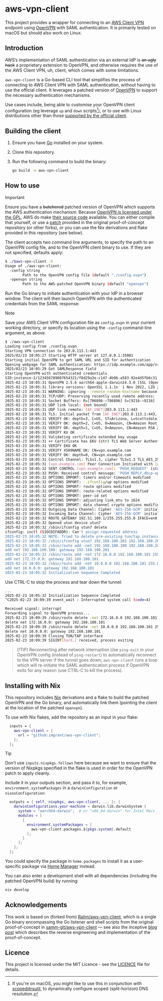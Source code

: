 # aws-vpn-client

This project provides a wrapper for connecting to an [AWS Client VPN](https://aws.amazon.com/vpn/client-vpn/) endpoint using [OpenVPN](https://openvpn.net/community/) with SAML authentication.
It is primarily tested on macOS but should also work on Linux.

## Introduction

AWS’s implementation of SAML authentication via an external IdP is ~~an ugly hack~~ a proprietary extension to OpenVPN, and otherwise requires the use of the AWS Client VPN, uh, client, which comes with some limitations.

`aws-vpn-client` is a Go-based CLI tool that simplifies the process of connecting to AWS Client VPN with SAML authentication, without having to use the official client. It leverages a patched version of [OpenVPN](https://openvpn.net/source-code/) to support the necessary authentication mechanisms.

Use cases include, being able to customise your OpenVPN client configuration (eg leverage `up` and `down` scripts[^scopeddnsutil]), or to use with Linux distributions other than those [supported by the official client](https://docs.aws.amazon.com/vpn/latest/clientvpn-user/client-vpn-connect-linux.html#client-vpn-connect-linux-install).

[^scopeddnsutil]: If you're on macOS, you might like to use this in conjunction with [scopeddnsutil](https://github.com/imgrant/scopeddnsutil), to dynamically configure scoped (split-horizon) DNS resolution.

## Building the client

1. Ensure you have [Go](https://go.dev/) installed on your system.
2. Clone this repository.
3. Run the following command to build the binary:

   ```sh
   go build -o aws-vpn-client
   ```

## How to use

> [!IMPORTANT]
> Ensure you have a ~~butchered~~ patched version of OpenVPN which supports the AWS authentication mechanism. Because [OpenVPN is licensed under the GPL](https://github.com/OpenVPN/openvpn/blob/master/COPYRIGHT.GPL), AWS do make [their source code](https://amazon-source-code-downloads.s3.amazonaws.com/aws/clientvpn/osx-v1.2.5/openvpn-2.4.5-aws-2.tar.gz) available. You can either compile that yourself, or use a [patch](https://github.com/samm-git/aws-vpn-client/blob/master/openvpn-v2.5.1-aws.patch) provided in the original proof-of-concept repository (or other forks), or you can use the Nix derivations and flake provided in this repository (see below).

The client accepts two command line arguments, to specify the path to an OpenVPN config file, and to the OpenVPN client binary to use. If they are not specified, defaults apply:

```bash
$ ./$aws-vpn-client -h
Usage of ./aws-vpn-client:
  -config string
        Path to the OpenVPN config file (default "./config.ovpn")
  -openvpn string
        Path to the AWS-patched OpenVPN binary (default "openvpn")
```

Run the Go binary to initiate authentication with your IdP in a browser window. The client will then launch OpenVPN with the authenticated credentials from the SAML response:

> [!NOTE]
> Save your AWS Client VPN configuration file as `config.ovpn` in your current working directory, or specify its location using the `-config` command-line argument, as above.

```bash
$ ./aws-vpn-client
Loading config from ./config.ovpn
Starting VPN connection to 203.0.113.1:443
2025/02/23 10:05:27 Starting HTTP server at 127.0.0.1:35001
Starting initial OpenVPN to get SAML URL and SID for authentication
Opening webpage for SAML authentication: https://idp.example.com/app/sso/saml?SAMLRequest=XXXXXXXXXXXXXX
2025/02/23 10:05:29 Got SAMLResponse field
Starting OpenVPN with authenticated credentials
SID:instance-2/123456789087654321/f8d29a3e-c147-4b96-a583-92e4d5fb6c31 server 203.0.113.1:443
2025-02-23 10:05:31 OpenVPN 2.5.6 aarch64-apple-darwin24.3.0 [SSL (OpenSSL)] [LZO] [LZ4] [MH/RECVDA] [AEAD] built on Feb 22 2025
2025-02-23 10:05:31 library versions: OpenSSL 1.1.1s  1 Nov 2022, LZO 2.10
2025-02-23 10:05:31 WARNING: ignoring --remote-random-hostname because the hostname is an IP address
2025-02-23 10:05:31 TCP/UDP: Preserving recently used remote address: [AF_INET]203.0.113.1:443
2025-02-23 10:05:31 Socket Buffers: R=[786896->786896] S=[9216->9216]
2025-02-23 10:05:31 UDP link local: (not bound)
2025-02-23 10:05:31 UDP link remote: [AF_INET]203.0.113.1:443
2025-02-23 10:05:31 TLS: Initial packet from [AF_INET]203.0.113.1:443, sid=6d3f5341 f33bc984
2025-02-23 10:05:31 VERIFY OK: depth=3, C=US, ST=Arizona, L=Scottsdale, O=Starfield Technologies, Inc., CN=Starfield Services Root Certificate Authority - G2
2025-02-23 10:05:31 VERIFY OK: depth=2, C=US, O=Amazon, CN=Amazon Root CA 1
2025-02-23 10:05:31 VERIFY OK: depth=1, C=US, O=Amazon, CN=Amazon RSA 2048 M03
2025-02-23 10:05:31 VERIFY KU OK
2025-02-23 10:05:31 Validating certificate extended key usage
2025-02-23 10:05:31 ++ Certificate has EKU (str) TLS Web Server Authentication, expects TLS Web Server Authentication
2025-02-23 10:05:31 VERIFY EKU OK
2025-02-23 10:05:31 VERIFY X509NAME OK: CN=vpn.example.com
2025-02-23 10:05:31 VERIFY OK: depth=0, CN=vpn.example.com
2025-02-23 10:05:31 Control Channel: TLSv1.3, cipher TLSv1.3 TLS_AES_256_GCM_SHA384, peer certificate: 2048 bit RSA, signature: RSA-SHA256
2025-02-23 10:05:31 [vpn.example.com] Peer Connection Initiated with [AF_INET]203.0.113.1:443
2025-02-23 10:05:32 SENT CONTROL [vpn.example.com]: 'PUSH_REQUEST' (status=1)
2025-02-23 10:05:32 PUSH: Received control message: 'PUSH_REPLY,dhcp-option DNS 172.16.0.2,route 172.16.0.0 255.255.255.0,route 10.0.0.0 255.0.0.0,route-gateway 192.168.100.101,topology subnet,ping 1,ping-restart 20,echo,echo,echo,ifconfig 192.168.100.201 255.255.255.224,peer-id 1,cipher AES-256-GCM'
2025-02-23 10:05:32 OPTIONS IMPORT: timers and/or timeouts modified
2025-02-23 10:05:32 OPTIONS IMPORT: --ifconfig/up options modified
2025-02-23 10:05:32 OPTIONS IMPORT: route options modified
2025-02-23 10:05:32 OPTIONS IMPORT: route-related options modified
2025-02-23 10:05:32 OPTIONS IMPORT: peer-id set
2025-02-23 10:05:32 OPTIONS IMPORT: adjusting link_mtu to 1624
2025-02-23 10:05:32 OPTIONS IMPORT: data channel crypto options modified
2025-02-23 10:05:32 Outgoing Data Channel: Cipher 'AES-256-GCM' initialized with 256 bit key
2025-02-23 10:05:32 Incoming Data Channel: Cipher 'AES-256-GCM' initialized with 256 bit key
2025-02-23 10:05:32 ROUTE_GATEWAY 192.51.100.1/255.255.255.0 IFACE=en0 HWADDR=00:1a:11:4b:c2:e5
2025-02-23 10:05:32 Opened utun device utun7
2025-02-23 10:05:32 /sbin/ifconfig utun7 delete
ifconfig: ioctl (SIOCDIFADDR): Can't assign requested address
2025-02-23 10:05:32 NOTE: Tried to delete pre-existing tun/tap instance -- No Problem if failure
2025-02-23 10:05:32 /sbin/ifconfig utun7 192.168.100.201 192.168.100.201 netmask 255.255.255.224 mtu 1500 up
2025-02-23 10:05:32 /sbin/route add -net 192.168.100.100 192.168.100.201 255.255.255.224
add net 192.168.100.100: gateway 192.168.100.201
2025-02-23 10:05:32 /sbin/route add -net 172.16.0.0 192.168.100.101 255.255.255.0
add net 172.23.0.0: gateway 192.168.100.101
2025-02-23 10:05:32 /sbin/route add -net 10.0.0.0 192.168.100.101 255.0.0.0
add net 10.0.0.0: gateway 192.168.100.101
2025-02-23 10:05:32 Initialization Sequence Completed
```

Use CTRL-C to stop the process and tear down the tunnel:

```bash
...
2025-02-23 10:05:32 Initialization Sequence Completed
^C2025-02-23 10:09:39 event_wait : Interrupted system call (code=4)

Received signal: interrupt
Forwarding signal to OpenVPN process...
2025-02-23 10:09:39 /sbin/route delete -net 172.16.0.0 192.168.100.101 255.255.255.0
delete net 172.16.0.0: gateway 192.168.100.101
2025-02-23 10:09:39 /sbin/route delete -net 10.0.0.0 192.168.100.101 255.0.0.0
delete net 10.0.0.0: gateway 192.168.100.101
2025-02-23 10:09:39 Closing TUN/TAP interface
2025-02-23 10:09:39 SIGINT[hard,] received, process exiting
```

> [!TIP] Reconnecting after network interruption
> Use `ping-exit` in your OpenVPN config (instead of `ping-restart`) to automatically reconnect to the VPN server if the tunnel goes down; `aws-vpn-client` runs a loop which will re-initiate the SAML authentication process if OpenVPN exits for any reason (use CTRL-C to kill the process).

## Installing with Nix

This repository includes [Nix](https://nixos.org/) derivations and a flake to build the patched OpenVPN and the Go binary, and automatically link them (pointing the client at the location of the patched `openvpn`).

To use with Nix flakes, add the repository as an input in your flake:

```nix
  inputs = {
    aws-vpn-client = {
      url = "github:imgrant/aws-vpn-client";
    };
  };
```

> [!TIP]
> Don't use `inputs.nixpkgs.follows` here because we want to ensure that the version of Nixpkgs specified in the flake is used in order for the OpenVPN patch to apply cleanly.

Include it in your outputs section, and pass it to, for example, `environment.systemPackages` in a `darwinConfiguration` or `nixosConfiguration`:

```nix
  outputs = { self, nixpkgs, aws-vpn-client, ... }: {
    darwinConfigurations.your-machine = darwin.lib.darwinSystem {
      system = "aarch64-darwin";  # or "x86_64-darwin" for Intel Macs
      modules = [
        {
          environment.systemPackages = [
            aws-vpn-client.packages.${pkgs.system}.default
          ];
        }
      ];
    };
  };
```

You could specify the package in `home.packages` to install it as a user-specific package via [Home Manager](https://nix-community.github.io/home-manager/) instead.

You can also enter a development shell with all dependencies (including the patched OpenVPN build) by running:

```bash
nix develop
```

## Acknowledgements

This work is based on (forked from) [Ralim/aws-vpn-client](https://github.com/Ralim/aws-vpn-client),
which is a single Go binary encompassing the Go listener and shell scripts from the original proof-of-concept
in [samm-git/aws-vpn-client](https://github.com/samm-git/aws-vpn-client) — see also the inceptive [blog post](https://smallhacks.wordpress.com/2020/07/08/aws-client-vpn-internals/) which describes the reverse engineering and implementation of the proof-of-concept.

## Licence

This project is licensed under the MIT Licence - see the [LICENCE](LICENSE) file for details.
